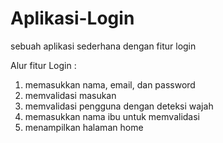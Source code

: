 # Aplikasi-Login
sebuah aplikasi sederhana dengan fitur login

Alur fitur Login :
1. memasukkan nama, email, dan password
2. memvalidasi masukan
3. memvalidasi pengguna dengan deteksi wajah
4. memasukkan nama ibu untuk memvalidasi
5. menampilkan halaman home
